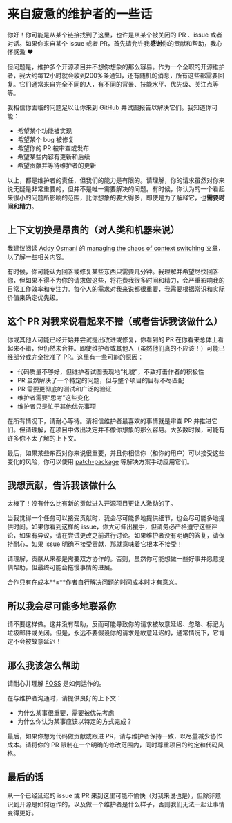 # 来自疲惫的维护者的一些话

你好！你可能是从某个链接找到了这里，也许是从某个被关闭的 PR 、issue 或者对话。如果你来自某个 issue 或者 PR，首先请允许我**感谢**你的贡献和帮助，我心怀感激 ❤️

但问题是，维护多个开源项目并不想你想象的那么容易。作为一个全职的开源维护者，我大约每12小时就会收到200多条通知，还有随机的消息，所有这些都需要回复。它们通常来自完全不同的人，有不同的背景、技能水平、优先级、关注点等等。

我相信你面临的问题足以让你来到 GitHub 并试图报告以解决它们。我知道你可能：

- 希望某个功能被实现
- 希望某个 bug 被修复
- 希望你的 PR 被审查或发布
- 希望某些内容有更新和后续
- 希望贡献并等待维护者的更新

以上，都是维护者的责任，但我们的能力是有限的。请理解，你的请求虽然对你来说无疑是非常重要的，但并不是唯一需要解决的问题。有时候，你认为的一个看起来很小的问题所影响的范围，比你想象的要大得多，即使是为了解释它，也**需要时间和精力**。

## 上下文切换是**昂贵**的（对人类和机器来说）

我建议阅读 [Addy Osmani](**https://twitter.com/addyosmani) 的 [managing the chaos of context switching](https://leaddev.com/process/managing-chaos-context-switching) 文章，以了解一些相关内容。

有时候，你可能认为回答或修复某些东西只需要几分钟。我理解并希望尽快回答你，但如果不得不为你的请求做这些，将花费我很多时间和精力，会严重影响我的日常工作效率和专注力。每个人的需求对我来说都很重要，我需要根据常识和实际价值来确定优先级。

## 这个 PR 对我来说看起来不错（或者告诉我该做什么）

你或其他人可能已经开始并尝试提出改进或修复，你看到的 PR 在你看来总体上看起来不错，但仍然未合并。即使维护者或其他人（虽然他们真的不应该！）可能已经部分或完全批准了 PR。这里有一些可能的原因：

- 代码质量不够好，但维护者试图表现地“礼貌”，不致打击作者的积极性
- PR 虽然解决了一个特定的问题，但与整个项目的目标不尽匹配
- PR 需要更彻底的测试和广泛的验证
- 维护者需要“思考”这些变化
- 维护者只是忙于其他优先事项

在所有情况下，请耐心等待。请相信维护者最喜欢的事情就是审查 PR 并推进它们。但请理解，在项目中做出决定并不像你想象的那么容易。大多数时候，可能有许多你不太了解的上下文。

最后，如果某些东西对你来说很重要，并且你相信你（和你的用户）可以接受这些变化的风险，你可以使用 [patch-package](https://www.npmjs.com/package/patch-package) 等解决方案手动应用它们。

## 我想贡献，告诉我该做什么

太棒了！没有什么比有新的贡献进入开源项目更让人激动的了。

当我觉得一个任务可以接受贡献时，我会尽可能多地提供细节，也会尽可能多地提供时间。如果你看到这样的 issue，你大可伸出援手，但请务必严格遵守这些评论，如果有异议，请在尝试更改之前进行讨论。如果维护者没有明确的答复，请保持耐心，如果 issue 明确不接受贡献，那就意味着它根本不接受！

请理解，贡献从来都是需要双方协作的。否则，虽然你可能想做一些好事并愿意提供帮助，但最终可能会拖慢事情的进展。

合作只有在成本**≤**作者自行解决问题的时间成本时才有意义。

## 所以我会尽可能多地联系你

请不要这样做。这并没有帮助，反而可能导致你的请求被故意延迟、忽略、标记为垃圾邮件或关闭。但是，永远不要假设你的请求是故意延迟的，通常情况下，它肯定不会被故意延迟！

## 那么我该怎么帮助

请耐心并理解 [FOSS](https://en.wikipedia.org/wiki/Free_and_open-source_software) 是如何运作的。

在与维护者沟通时，请提供良好的上下文：

- 为什么某事很重要，需要被优先考虑
- 为什么你认为某事应该以特定的方式完成？

最后，如果你想为代码做贡献或跟进 PR，请与维护者保持一致，以尽量减少协作成本。请将你的 PR 限制在一个明确的修改范围内，同时尊重项目的约定和代码风格。

## 最后的话

从一个已经延迟的 issue 或 PR 来到这里可能不愉快（对我来说也是），但除非意识到开源是如何运作的，以及做一个维护者是什么样子，否则我们无法一起让事情变得更好。
